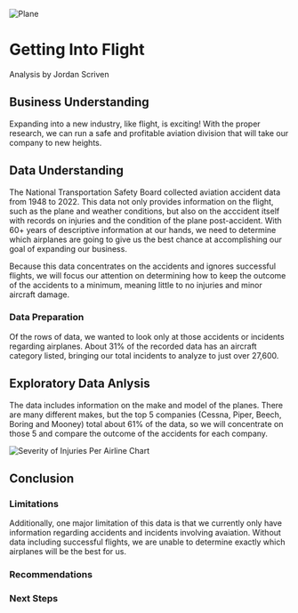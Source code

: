 
![Plane](https://honeywell.scene7.com/is/image/honeywell/AeroBT-s_414384259_Business-Jet_2880x1440)
# Getting Into Flight
Analysis by Jordan Scriven  

## Business Understanding
Expanding into a new industry, like flight, is exciting!  With the proper research, we can run a safe and profitable aviation division that will take our company to new heights.

## Data Understanding
The National Transportation Safety Board collected aviation accident data from 1948 to 2022.  This data not only provides information on the flight, such as the plane and weather conditions, but also on the acccident itself with records on injuries and the condition of the plane post-accident. With 60+ years of descriptive information at our hands, we need to determine which airplanes are going to give us the best chance at accomplishing our goal of expanding our business.

Because this data concentrates on the accidents and ignores successful flights, we will focus our attention on determining how to keep the outcome of the accidents to a minimum, meaning little to no injuries and minor aircraft damage.

### Data Preparation
Of the rows of data, we wanted to look only at those accidents or incidents regarding airplanes.  About 31% of the recorded data has an aircraft category listed, bringing our total incidents to analyze to just over 27,600.

## Exploratory Data Anlysis
The data includes information on the make and model of the planes.  There are many different makes, but the top 5 companies (Cessna, Piper, Beech, Boring and Mooney) total about 61% of the data, so we will concentrate on those 5 and compare the outcome of the accidents for each company.

![Severity of Injuries Per Airline Chart](https://github.com/user-attachments/assets/4ba63ac4-e875-4d6e-bb4d-1a114e313825)


## Conclusion

### Limitations
Additionally, one major limitation of this data is that we currently only have information regarding accidents and incidents involving avaiation.  Without data including successful flights, we are unable to determine exactly which airplanes will be the best for us.


### Recommendations

### Next Steps
